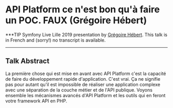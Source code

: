 # API Platform ce n'est bon qu'à faire un POC. FAUX (Grégoire Hébert)

***TIP
Symfony Live Lille 2019 presentation by [Grégoire Hébert](https://connect.symfony.com/profile/gregoirehebert). This talk is in French and (sorry!)
no transcript is available.
***

## Talk Abstract

La première chose qui est mise en avant avec API Platform c'est la capacité de faire du développement rapide d'application. C'est vrai. Ça ne signifie pas pour autant qu'il est impossible de réaliser une application complexe avec une séparation de la couche métier et de l'API publique. Voyons ensemble les mécanismes avancés d'API Platform et les outils qui en feront votre framework API en PHP.
